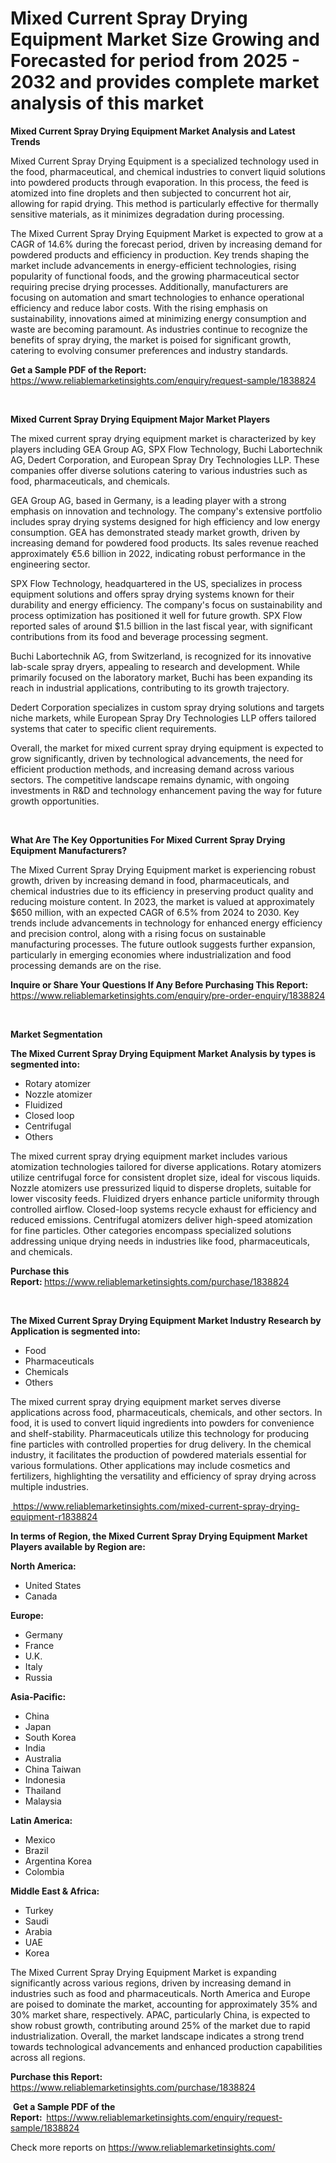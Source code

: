 <p><h1>Mixed Current Spray Drying Equipment Market Size Growing and Forecasted for period from 2025 - 2032 and provides complete market analysis of this market</h1></p><p><strong>Mixed Current Spray Drying Equipment Market Analysis and Latest Trends</strong></p>
<p><p>Mixed Current Spray Drying Equipment is a specialized technology used in the food, pharmaceutical, and chemical industries to convert liquid solutions into powdered products through evaporation. In this process, the feed is atomized into fine droplets and then subjected to concurrent hot air, allowing for rapid drying. This method is particularly effective for thermally sensitive materials, as it minimizes degradation during processing.</p><p>The Mixed Current Spray Drying Equipment Market is expected to grow at a CAGR of 14.6% during the forecast period, driven by increasing demand for powdered products and efficiency in production. Key trends shaping the market include advancements in energy-efficient technologies, rising popularity of functional foods, and the growing pharmaceutical sector requiring precise drying processes. Additionally, manufacturers are focusing on automation and smart technologies to enhance operational efficiency and reduce labor costs. With the rising emphasis on sustainability, innovations aimed at minimizing energy consumption and waste are becoming paramount. As industries continue to recognize the benefits of spray drying, the market is poised for significant growth, catering to evolving consumer preferences and industry standards.</p></p>
<p><strong>Get a Sample PDF of the Report:&nbsp;</strong> <a href="https://www.reliablemarketinsights.com/enquiry/request-sample/1838824?utm_campaign=2327&utm_medium=2&utm_source=Github&utm_content=ia&utm_term=28022025&utm_id=mixed-current-spray-drying-equipment">https://www.reliablemarketinsights.com/enquiry/request-sample/1838824</a></p>
<p>&nbsp;</p>
<p><strong>Mixed Current Spray Drying Equipment Major Market Players</strong></p>
<p><p>The mixed current spray drying equipment market is characterized by key players including GEA Group AG, SPX Flow Technology, Buchi Labortechnik AG, Dedert Corporation, and European Spray Dry Technologies LLP. These companies offer diverse solutions catering to various industries such as food, pharmaceuticals, and chemicals.</p><p>GEA Group AG, based in Germany, is a leading player with a strong emphasis on innovation and technology. The company's extensive portfolio includes spray drying systems designed for high efficiency and low energy consumption. GEA has demonstrated steady market growth, driven by increasing demand for powdered food products. Its sales revenue reached approximately €5.6 billion in 2022, indicating robust performance in the engineering sector.</p><p>SPX Flow Technology, headquartered in the US, specializes in process equipment solutions and offers spray drying systems known for their durability and energy efficiency. The company's focus on sustainability and process optimization has positioned it well for future growth. SPX Flow reported sales of around $1.5 billion in the last fiscal year, with significant contributions from its food and beverage processing segment.</p><p>Buchi Labortechnik AG, from Switzerland, is recognized for its innovative lab-scale spray dryers, appealing to research and development. While primarily focused on the laboratory market, Buchi has been expanding its reach in industrial applications, contributing to its growth trajectory.</p><p>Dedert Corporation specializes in custom spray drying solutions and targets niche markets, while European Spray Dry Technologies LLP offers tailored systems that cater to specific client requirements.</p><p>Overall, the market for mixed current spray drying equipment is expected to grow significantly, driven by technological advancements, the need for efficient production methods, and increasing demand across various sectors. The competitive landscape remains dynamic, with ongoing investments in R&D and technology enhancement paving the way for future growth opportunities.</p></p>
<p>&nbsp;</p>
<p><strong>What Are The Key Opportunities For Mixed Current Spray Drying Equipment Manufacturers?</strong></p>
<p><p>The Mixed Current Spray Drying Equipment market is experiencing robust growth, driven by increasing demand in food, pharmaceuticals, and chemical industries due to its efficiency in preserving product quality and reducing moisture content. In 2023, the market is valued at approximately $650 million, with an expected CAGR of 6.5% from 2024 to 2030. Key trends include advancements in technology for enhanced energy efficiency and precision control, along with a rising focus on sustainable manufacturing processes. The future outlook suggests further expansion, particularly in emerging economies where industrialization and food processing demands are on the rise.</p></p>
<p><strong>Inquire or Share Your Questions If Any Before Purchasing This Report:</strong> <a href="https://www.reliablemarketinsights.com/enquiry/pre-order-enquiry/1838824?utm_campaign=2327&utm_medium=2&utm_source=Github&utm_content=ia&utm_term=28022025&utm_id=mixed-current-spray-drying-equipment">https://www.reliablemarketinsights.com/enquiry/pre-order-enquiry/1838824</a></p>
<p>&nbsp;</p>
<p><strong>Market Segmentation</strong></p>
<p><strong>The Mixed Current Spray Drying Equipment Market Analysis by types is segmented into:</strong></p>
<p><ul><li>Rotary atomizer</li><li>Nozzle atomizer</li><li>Fluidized</li><li>Closed loop</li><li>Centrifugal</li><li>Others</li></ul></p>
<p><p>The mixed current spray drying equipment market includes various atomization technologies tailored for diverse applications. Rotary atomizers utilize centrifugal force for consistent droplet size, ideal for viscous liquids. Nozzle atomizers use pressurized liquid to disperse droplets, suitable for lower viscosity feeds. Fluidized dryers enhance particle uniformity through controlled airflow. Closed-loop systems recycle exhaust for efficiency and reduced emissions. Centrifugal atomizers deliver high-speed atomization for fine particles. Other categories encompass specialized solutions addressing unique drying needs in industries like food, pharmaceuticals, and chemicals.</p></p>
<p><strong>Purchase this Report:&nbsp;</strong><a href="https://www.reliablemarketinsights.com/purchase/1838824?utm_campaign=2327&utm_medium=2&utm_source=Github&utm_content=ia&utm_term=28022025&utm_id=mixed-current-spray-drying-equipment">https://www.reliablemarketinsights.com/purchase/1838824</a></p>
<p>&nbsp;</p>
<p><strong>The Mixed Current Spray Drying Equipment Market Industry Research by Application is segmented into:</strong></p>
<p><ul><li>Food</li><li>Pharmaceuticals</li><li>Chemicals</li><li>Others</li></ul></p>
<p><p>The mixed current spray drying equipment market serves diverse applications across food, pharmaceuticals, chemicals, and other sectors. In food, it is used to convert liquid ingredients into powders for convenience and shelf-stability. Pharmaceuticals utilize this technology for producing fine particles with controlled properties for drug delivery. In the chemical industry, it facilitates the production of powdered materials essential for various formulations. Other applications may include cosmetics and fertilizers, highlighting the versatility and efficiency of spray drying across multiple industries.</p></p>
<p><a href="https://www.reliablemarketinsights.com/mixed-current-spray-drying-equipment-r1838824?utm_campaign=2327&utm_medium=2&utm_source=Github&utm_content=ia&utm_term=28022025&utm_id=mixed-current-spray-drying-equipment">&nbsp;https://www.reliablemarketinsights.com/mixed-current-spray-drying-equipment-r1838824</a></p>
<p><strong>In terms of Region, the Mixed Current Spray Drying Equipment Market Players available by Region are:</strong></p>
<p>
    <p> <strong> North America: </strong>
        <ul>
            <li>United States</li>
            <li>Canada</li>
        </ul>
        </p> 
    <p> <strong> Europe: </strong>
        <ul>
            <li>Germany</li>
            <li>France</li>
            <li>U.K.</li>
            <li>Italy</li>
            <li>Russia</li>
        </ul>
        </p> 
    <p> <strong> Asia-Pacific: </strong>
        <ul>
            <li>China</li>
            <li>Japan</li>
            <li>South Korea</li>
            <li>India</li>
            <li>Australia</li>
            <li>China Taiwan</li>
            <li>Indonesia</li>
            <li>Thailand</li>
            <li>Malaysia</li>
        </ul>
        </p> 
    <p> <strong> Latin America: </strong>
        <ul>
            <li>Mexico</li>
            <li>Brazil</li>
            <li>Argentina Korea</li>
            <li>Colombia</li>
        </ul>
        </p> 
    <p> <strong> Middle East & Africa: </strong>
        <ul>
            <li>Turkey</li>
            <li>Saudi</li>
            <li>Arabia</li>
            <li>UAE</li>
            <li>Korea</li>
        </ul>
    </p>
    </p>
<p><p>The Mixed Current Spray Drying Equipment Market is expanding significantly across various regions, driven by increasing demand in industries such as food and pharmaceuticals. North America and Europe are poised to dominate the market, accounting for approximately 35% and 30% market share, respectively. APAC, particularly China, is expected to show robust growth, contributing around 25% of the market due to rapid industrialization. Overall, the market landscape indicates a strong trend towards technological advancements and enhanced production capabilities across all regions.</p></p>
<p><strong>Purchase this Report: </strong><a href="https://www.reliablemarketinsights.com/purchase/1838824?utm_campaign=2327&utm_medium=2&utm_source=Github&utm_content=ia&utm_term=28022025&utm_id=mixed-current-spray-drying-equipment">https://www.reliablemarketinsights.com/purchase/1838824</a></p>
<p>&nbsp;<strong>Get a Sample PDF of the Report:&nbsp;&nbsp;</strong><a href="https://www.reliablemarketinsights.com/enquiry/request-sample/1838824?utm_campaign=2327&utm_medium=2&utm_source=Github&utm_content=ia&utm_term=28022025&utm_id=mixed-current-spray-drying-equipment">https://www.reliablemarketinsights.com/enquiry/request-sample/1838824</a></p>
<p><strong></strong></p>
<p>Check more reports on <a href="https://www.reliablemarketinsights.com/?utm_campaign=2327&utm_medium=2&utm_source=Github&utm_content=ia&utm_term=28022025&utm_id=mixed-current-spray-drying-equipment">https://www.reliablemarketinsights.com/</a></p>